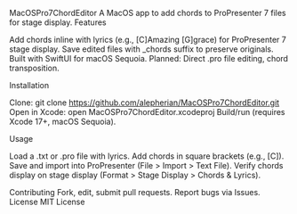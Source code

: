 MacOSPro7ChordEditor
A MacOS app to add chords to ProPresenter 7 files for stage display.
Features

Add chords inline with lyrics (e.g., [C]Amazing [G]grace) for ProPresenter 7 stage display.
Save edited files with _chords suffix to preserve originals.
Built with SwiftUI for macOS Sequoia.
Planned: Direct .pro file editing, chord transposition.

Installation

Clone: git clone https://github.com/alepherian/MacOSPro7ChordEditor.git
Open in Xcode: open MacOSPro7ChordEditor.xcodeproj
Build/run (requires Xcode 17+, macOS Sequoia).

Usage

Load a .txt or .pro file with lyrics.
Add chords in square brackets (e.g., [C]).
Save and import into ProPresenter (File > Import > Text File).
Verify chords display on stage display (Format > Stage Display > Chords & Lyrics).

Contributing
Fork, edit, submit pull requests. Report bugs via Issues.
License
MIT License

